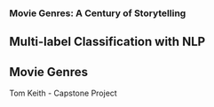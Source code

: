 ### Movie Genres: A Century of Storytelling

## Multi-label Classification with NLP
## Movie Genres

Tom Keith - Capstone Project

